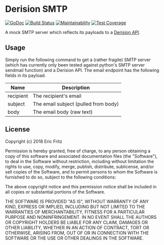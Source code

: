 # Derision SMTP

[![GoDoc](https://godoc.org/github.com/efritz/derision-smtp?status.svg)](https://godoc.org/github.com/efritz/derision-smtp)
[![Build Status](https://secure.travis-ci.org/efritz/derision-smtp.png)](http://travis-ci.org/efritz/derision-smtp)
[![Maintainability](https://api.codeclimate.com/v1/badges/2c090373318cc66a02e3/maintainability)](https://codeclimate.com/github/efritz/derision-smtp/maintainability)
[![Test Coverage](https://api.codeclimate.com/v1/badges/2c090373318cc66a02e3/test_coverage)](https://codeclimate.com/github/efritz/derision-smtp/test_coverage)

A mock SMTP server which reflects its payloads to a [Derision API](http://github.com/efritz/derision).

## Usage

Simply run the following command to get a (rather fragile) SMTP server
(which has currently only been tested against python's SMTP server
sendmail function) and a Derision API. The email endpoint has the following
fields in its payload.


| Name         | Description |
| ------------ | ----------- |
| recipient    | The recipient's email |
| subject      | The email subject (pulled from body) |
| body	       | The email body (raw text) |

## License

Copyright (c) 2018 Eric Fritz

Permission is hereby granted, free of charge, to any person obtaining a copy
of this software and associated documentation files (the "Software"), to deal
in the Software without restriction, including without limitation the rights
to use, copy, modify, merge, publish, distribute, sublicense, and/or sell
copies of the Software, and to permit persons to whom the Software is
furnished to do so, subject to the following conditions:

The above copyright notice and this permission notice shall be included in
all copies or substantial portions of the Software.

THE SOFTWARE IS PROVIDED "AS IS", WITHOUT WARRANTY OF ANY KIND, EXPRESS OR
IMPLIED, INCLUDING BUT NOT LIMITED TO THE WARRANTIES OF MERCHANTABILITY,
FITNESS FOR A PARTICULAR PURPOSE AND NONINFRINGEMENT. IN NO EVENT SHALL THE
AUTHORS OR COPYRIGHT HOLDERS BE LIABLE FOR ANY CLAIM, DAMAGES OR OTHER
LIABILITY, WHETHER IN AN ACTION OF CONTRACT, TORT OR OTHERWISE, ARISING FROM,
OUT OF OR IN CONNECTION WITH THE SOFTWARE OR THE USE OR OTHER DEALINGS IN
THE SOFTWARE.
